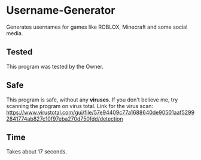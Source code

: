 # Username-Generator
Generates usernames for games like ROBLOX, Minecraft and some social media.
## Tested
This program was tested by the Owner.
## Safe
This program is safe, without any **viruses**. If you don't believe me, try scanning the program on virus total.
Link for the virus scan: https://www.virustotal.com/gui/file/57e94409c77a1688640de90501aaf52992841774ab827c10f97eba270d750fdd/detection
## Time
Takes about 17 seconds.
